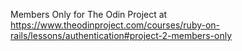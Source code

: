 Members Only for The Odin Project at https://www.theodinproject.com/courses/ruby-on-rails/lessons/authentication#project-2-members-only